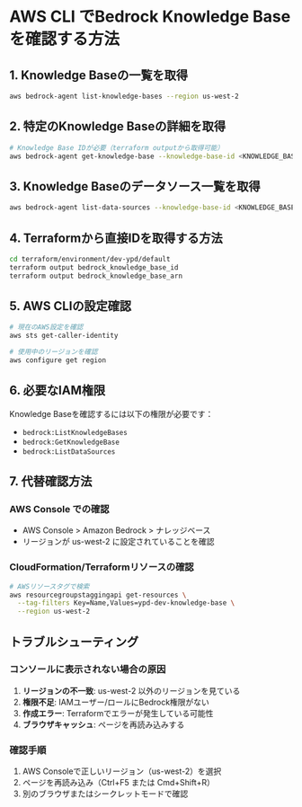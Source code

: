 # AWS CLI でBedrock Knowledge Baseを確認する方法

## 1. Knowledge Baseの一覧を取得
```bash
aws bedrock-agent list-knowledge-bases --region us-west-2
```

## 2. 特定のKnowledge Baseの詳細を取得
```bash
# Knowledge Base IDが必要（terraform outputから取得可能）
aws bedrock-agent get-knowledge-base --knowledge-base-id <KNOWLEDGE_BASE_ID> --region us-west-2
```

## 3. Knowledge Baseのデータソース一覧を取得
```bash
aws bedrock-agent list-data-sources --knowledge-base-id <KNOWLEDGE_BASE_ID> --region us-west-2
```

## 4. Terraformから直接IDを取得する方法
```bash
cd terraform/environment/dev-ypd/default
terraform output bedrock_knowledge_base_id
terraform output bedrock_knowledge_base_arn
```

## 5. AWS CLIの設定確認
```bash
# 現在のAWS設定を確認
aws sts get-caller-identity

# 使用中のリージョンを確認
aws configure get region
```

## 6. 必要なIAM権限
Knowledge Baseを確認するには以下の権限が必要です：
- `bedrock:ListKnowledgeBases`
- `bedrock:GetKnowledgeBase`
- `bedrock:ListDataSources`

## 7. 代替確認方法
### AWS Console での確認
- AWS Console > Amazon Bedrock > ナレッジベース
- リージョンが us-west-2 に設定されていることを確認

### CloudFormation/Terraformリソースの確認
```bash
# AWSリソースタグで検索
aws resourcegroupstaggingapi get-resources \
  --tag-filters Key=Name,Values=ypd-dev-knowledge-base \
  --region us-west-2
```

## トラブルシューティング

### コンソールに表示されない場合の原因
1. **リージョンの不一致**: us-west-2 以外のリージョンを見ている
2. **権限不足**: IAMユーザー/ロールにBedrock権限がない
3. **作成エラー**: Terraformでエラーが発生している可能性
4. **ブラウザキャッシュ**: ページを再読み込みする

### 確認手順
1. AWS Consoleで正しいリージョン（us-west-2）を選択
2. ページを再読み込み（Ctrl+F5 または Cmd+Shift+R）
3. 別のブラウザまたはシークレットモードで確認
